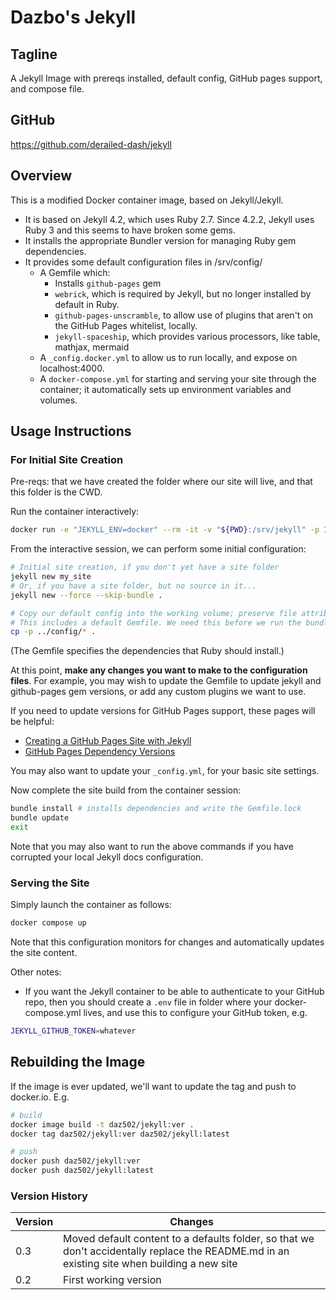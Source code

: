 # Dazbo's Jekyll

## Tagline

A Jekyll Image with prereqs installed, default config, GitHub pages support, and compose file.

## GitHub

https://github.com/derailed-dash/jekyll

## Overview

This is a modified Docker container image, based on Jekyll/Jekyll.

- It is based on Jekyll 4.2, which uses Ruby 2.7.  Since 4.2.2, Jekyll uses Ruby 3 and this seems to have broken some gems.
- It installs the appropriate Bundler version for managing Ruby gem dependencies.
- It provides some default configuration files in /srv/config/
  - A Gemfile which:
    - Installs `github-pages` gem
    - `webrick`, which is required by Jekyll, but no longer installed by default in Ruby.
    - `github-pages-unscramble`, to allow use of plugins that aren't on the GitHub Pages whitelist, locally.
    - `jekyll-spaceship`, which provides various processors, like table, mathjax, mermaid
  - A `_config.docker.yml` to allow us to run locally, and expose on localhost:4000.
  - A `docker-compose.yml` for starting and serving your site through the container; it automatically sets up environment variables and volumes.

## Usage Instructions

### For Initial Site Creation

Pre-reqs: that we have created the folder where our site will live, and that this folder is the CWD.

Run the container interactively:

```bash
docker run -e "JEKYLL_ENV=docker" --rm -it -v "${PWD}:/srv/jekyll" -p 127.0.0.1:4000:4000 daz502/jekyll:0.1 sh
```

From the interactive session, we can perform some initial configuration:

```bash
# Initial site creation, if you don't yet have a site folder
jekyll new my_site
# Or, if you have a site folder, but no source in it...
jekyll new --force --skip-bundle .

# Copy our default config into the working volume; preserve file attributes (i.e. jekyll owner)
# This includes a default Gemfile. We need this before we run the bundle install
cp -p ../config/* .
```

(The Gemfile specifies the dependencies that Ruby should install.)

At this point, **make any changes you want to make to the configuration files**. For example, you may wish to update the Gemfile to update jekyll and github-pages gem versions, or add any custom plugins we want to use.

If you need to update versions for GitHub Pages support, these pages will be helpful:

- [Creating a GitHub Pages Site with Jekyll](https://docs.github.com/en/pages/setting-up-a-github-pages-site-with-jekyll/creating-a-github-pages-site-with-jekyll)
- [GitHub Pages Dependency Versions](https://pages.github.com/versions)

You may also want to update your `_config.yml`, for your basic site settings.

Now complete the site build from the container session:

```bash
bundle install # installs dependencies and write the Gemfile.lock
bundle update
exit
```

Note that you may also want to run the above commands if you have corrupted your local Jekyll docs configuration. 

### Serving the Site

Simply launch the container as follows:

```bash
docker compose up
```

Note that this configuration monitors for changes and automatically updates the site content.

Other notes:
- If you want the Jekyll container to be able to authenticate to your GitHub repo, then you should create a `.env` file in folder where your docker-compose.yml lives, and use this to configure your GitHub token, e.g.

```bash
JEKYLL_GITHUB_TOKEN=whatever
```

## Rebuilding the Image

If the image is ever updated, we'll want to update the tag and push to docker.io. E.g.

```bash
# build
docker image build -t daz502/jekyll:ver .
docker tag daz502/jekyll:ver daz502/jekyll:latest

# push
docker push daz502/jekyll:ver
docker push daz502/jekyll:latest
```

### Version History

|Version|Changes|
|-------|-------|
|0.3|Moved default content to a defaults folder, so that we don't accidentally replace the README.md in an existing site when building a new site|
|0.2|First working version|
